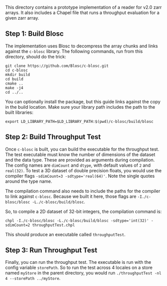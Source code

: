 This directory contains a prototype implementation of a reader for v2.0 zarr arrays.
It also includes a Chapel file that runs a throughput evaluation for a given zarr array.

## Step 1: Build Blosc

The implementation uses Blosc to decompress the array chunks and links against the `c-blosc` library. The following commands, run from this directory, should do the trick:

```
git clone https://github.com/Blosc/c-blosc.git
cd c-blosc
mkdir build
cd build
cmake ..
make -j4
cd ../..
```

You can optionally install the package, but this guide links against the copy in the build location.
Make sure your library path includes the path to the built libraries:
```
export LD_LIBRARY_PATH=$LD_LIBRARY_PATH:$(pwd)/c-blosc/build/blosc
```


## Step 2: Build Throughput Test

Once `c-blosc` is built, you can build the executable for the throughput test. 
The test executable must know the number of dimensions of the dataset and the data type. 
These are provided as arguments during compilation. 
The config names are `dimCount` and `dtype`, with default values of `2` and `real(32)`.
To test a 3D dataset of double precision floats, you would use the compiler flags `-sdimCount=3 -sdtype='real(64)'`. Note the single quotes around the type name.

The compilation command also needs to include the paths for the compiler to link against `c-blosc`. 
Because we built it here, those flags are `-I./c-blosc/blosc -L./c-blosc/build/blosc`.

So, to compile a 2D dataset of 32-bit integers, the compilation command is:
```
chpl -I./c-blosc/blosc -L./c-blosc/build/blosc -sdtype='int(32)' -sdimCount=2 throughputTest.chpl
```

This should produce an executable called `throughputTest`.

## Step 3: Run Throughput Test

Finally, you can run the throughput test. 
The executable is run with the config variable `storePath`. 
So to run the test across 4 locales on a store named `myStore` in the parent directory, you would run `./throughputTest -nl 4 --storePath ../myStore`.
